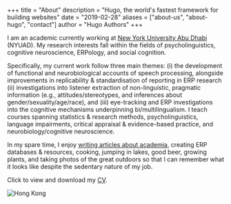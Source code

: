 +++
title = "About"
description = "Hugo, the world's fastest framework for building websites"
date = "2019-02-28"
aliases = ["about-us", "about-hugo", "contact"]
author = "Hugo Authors"
+++

I am an academic currently working at [New York University Abu Dhabi](https://nyuad.nyu.edu/en/) (NYUAD). My research interests fall within the fields of psycholinguistics, cognitive neuroscience, ERPology, and social cognition. 

Specifically, my current work follow three main themes: (i) the development of functional 
and neurobiological accounts of speech processing, alongside improvements in replicability & standardisation of reporting in ERP research (ii) investigations into listener extraction of non-linguistic, pragmatic information (e.g., attitudes/stereotypes, and inferences about gender/sexuality/age/race), and (iii) eye-tracking and ERP investigations into the cognitive mechanisms underpinning bi/multilingualism. I teach courses spanning statistics & research methods, psycholinguistics, language impairments, critical appraisal & evidence-based practice, and neurobiology/cognitive neuroscience.

In my spare time, I enjoy [writing articles about academia](https://www.nature.com/articles/d41586-021-03566-4), creating ERP databases & resources, cooking, jumping in lakes, good beer, growing plants, and taking photos of the great outdoors so that I can remember what it looks like despite the sedentary nature of my job.

Click to view and download my [CV](/files/Lewendon_CV_2023-24.pdf).

![Hong Kong](/images/HK.jpg)